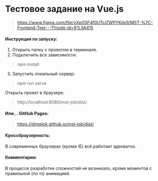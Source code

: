 # Тестовое задание на Vue.js

>https://www.figma.com/file/yXeGSF4f0UTciZWfIYKdx9/MST-%7C-Frontend-Test---1?node-id=9%3A415

#### Инструкция по запуску:

1. Открыть папку с проектом в терминале.
2. Подключить все зависимости:
> npm install

3. Запустить локальный сервер:
> npm run serve

Открыть проект в браузере:
> http://localhost:8080/mst-job/dist/ 

#### Или... GitHub Pages:

> https://djmelok.github.io/mst-job/dist/

#### Кроссбраузерность:
В современных браузерах (кроме IE) всё работает адекватно.

#### Комментарии:
В процессе разработки сложностей не возникало, кроме моментов с правильной (по тз) анимацией.